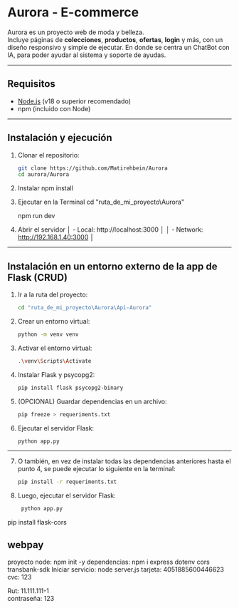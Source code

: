 #  Aurora - E-commerce

Aurora es un proyecto web de moda y belleza.  
Incluye páginas de **colecciones**, **productos**, **ofertas**, **login** y más, con un diseño responsivo y simple de ejecutar.
En donde se centra un ChatBot con IA, para poder ayudar al sistema y soporte de ayudas.

---

##  Requisitos

- [Node.js](https://nodejs.org/) (v18 o superior recomendado)
- npm (incluido con Node)

---

##  Instalación y ejecución

1. Clonar el repositorio:
   ```bash
   git clone https://github.com/Matirehbein/Aurora
   cd aurora/Aurora

2. Instalar
    npm install

3. Ejecutar en la Terminal
    cd "ruta_de_mi_proyecto\Aurora\"

    npm run dev

4. Abrir el servidor 
   │    - Local:    http://localhost:3000      │
   │   - Network:  http://192.168.1.40:3000    │
                                              
    
---

## Instalación en un entorno externo de la app de Flask (CRUD)

1. Ir a la ruta del proyecto:
    ```bash
    cd "ruta_de_mi_proyecto\Aurora\Api-Aurora"

2. Crear un entorno virtual:
    ```bash
    python -m venv venv

3. Activar el entorno virtual:
    ```bash
    .\venv\Scripts\Activate

4. Instalar Flask y psycopg2:
    ```bash
    pip install flask psycopg2-binary

5. (OPCIONAL) Guardar dependencias en un archivo:
    ```bash
    pip freeze > requeriments.txt

6. Ejecutar el servidor Flask:
    ```bash
    python app.py

---

7. O también, en vez de instalar todas las dependencias anteriores hasta el punto 4, se puede ejecutar lo siguiente en la terminal:
   ```bash
   pip install -r requeriments.txt
   
8. Luego, ejecutar el servidor Flask:
   ```bash
    python app.py


pip install flask-cors


## webpay

proyecto node:  npm init -y
dependencias:   npm i express dotenv cors transbank-sdk
Iniciar servicio: node server.js
tarjeta: 4051885600446623   
cvc:  123

Rut: 11.111.111-1   
contraseña: 123